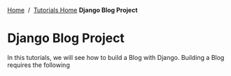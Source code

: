 <a href="/">Home</a>&nbsp;&nbsp;/&nbsp;&nbsp;<a href="/tutorials/tutorials_home_page">Tutorials Home</a>
<b>Django Blog Project</b>
<br>

# Django Blog Project

In this tutorials, we will see how to build a Blog with Django. Building a Blog requires the following

